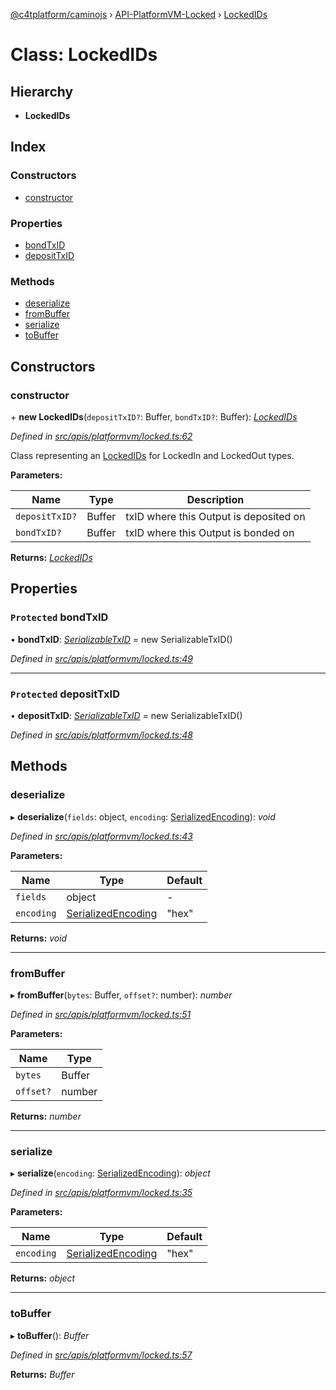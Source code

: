 [@c4tplatform/caminojs](../api.md) › [API-PlatformVM-Locked](../modules/api_platformvm_locked.md) › [LockedIDs](api_platformvm_locked.lockedids.md)

# Class: LockedIDs

## Hierarchy

* **LockedIDs**

## Index

### Constructors

* [constructor](api_platformvm_locked.lockedids.md#constructor)

### Properties

* [bondTxID](api_platformvm_locked.lockedids.md#protected-bondtxid)
* [depositTxID](api_platformvm_locked.lockedids.md#protected-deposittxid)

### Methods

* [deserialize](api_platformvm_locked.lockedids.md#deserialize)
* [fromBuffer](api_platformvm_locked.lockedids.md#frombuffer)
* [serialize](api_platformvm_locked.lockedids.md#serialize)
* [toBuffer](api_platformvm_locked.lockedids.md#tobuffer)

## Constructors

###  constructor

\+ **new LockedIDs**(`depositTxID?`: Buffer, `bondTxID?`: Buffer): *[LockedIDs](api_platformvm_locked.lockedids.md)*

*Defined in [src/apis/platformvm/locked.ts:62](https://github.com/chain4travel/caminojs/blob/8077d740/src/apis/platformvm/locked.ts#L62)*

Class representing an [LockedIDs](api_platformvm_locked.lockedids.md) for LockedIn and LockedOut types.

**Parameters:**

Name | Type | Description |
------ | ------ | ------ |
`depositTxID?` | Buffer | txID where this Output is deposited on |
`bondTxID?` | Buffer | txID where this Output is bonded on  |

**Returns:** *[LockedIDs](api_platformvm_locked.lockedids.md)*

## Properties

### `Protected` bondTxID

• **bondTxID**: *[SerializableTxID](api_platformvm_locked.serializabletxid.md)* = new SerializableTxID()

*Defined in [src/apis/platformvm/locked.ts:49](https://github.com/chain4travel/caminojs/blob/8077d740/src/apis/platformvm/locked.ts#L49)*

___

### `Protected` depositTxID

• **depositTxID**: *[SerializableTxID](api_platformvm_locked.serializabletxid.md)* = new SerializableTxID()

*Defined in [src/apis/platformvm/locked.ts:48](https://github.com/chain4travel/caminojs/blob/8077d740/src/apis/platformvm/locked.ts#L48)*

## Methods

###  deserialize

▸ **deserialize**(`fields`: object, `encoding`: [SerializedEncoding](../modules/utils_serialization.md#serializedencoding)): *void*

*Defined in [src/apis/platformvm/locked.ts:43](https://github.com/chain4travel/caminojs/blob/8077d740/src/apis/platformvm/locked.ts#L43)*

**Parameters:**

Name | Type | Default |
------ | ------ | ------ |
`fields` | object | - |
`encoding` | [SerializedEncoding](../modules/utils_serialization.md#serializedencoding) | "hex" |

**Returns:** *void*

___

###  fromBuffer

▸ **fromBuffer**(`bytes`: Buffer, `offset?`: number): *number*

*Defined in [src/apis/platformvm/locked.ts:51](https://github.com/chain4travel/caminojs/blob/8077d740/src/apis/platformvm/locked.ts#L51)*

**Parameters:**

Name | Type |
------ | ------ |
`bytes` | Buffer |
`offset?` | number |

**Returns:** *number*

___

###  serialize

▸ **serialize**(`encoding`: [SerializedEncoding](../modules/utils_serialization.md#serializedencoding)): *object*

*Defined in [src/apis/platformvm/locked.ts:35](https://github.com/chain4travel/caminojs/blob/8077d740/src/apis/platformvm/locked.ts#L35)*

**Parameters:**

Name | Type | Default |
------ | ------ | ------ |
`encoding` | [SerializedEncoding](../modules/utils_serialization.md#serializedencoding) | "hex" |

**Returns:** *object*

___

###  toBuffer

▸ **toBuffer**(): *Buffer*

*Defined in [src/apis/platformvm/locked.ts:57](https://github.com/chain4travel/caminojs/blob/8077d740/src/apis/platformvm/locked.ts#L57)*

**Returns:** *Buffer*
